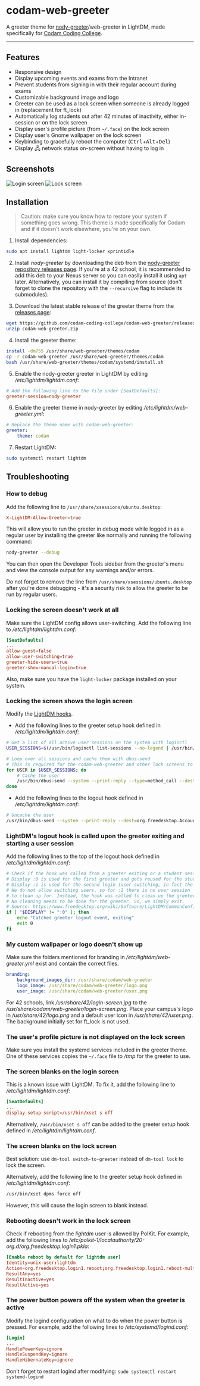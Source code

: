 # codam-web-greeter
A greeter theme for [nody-greeter](https://github.com/JezerM/nody-greeter)/web-greeter in LightDM, made specifically for [Codam Coding College](https://codam.nl/en).

---

## Features

- Responsive design
- Display upcoming events and exams from the Intranet
- Prevent students from signing in with their regular account during exams
- Customizable background image and logo
- Greeter can be used as a lock screen when someone is already logged in (replacement for ft_lock)
- Automatically log students out after 42 minutes of inactivity, either in-session or on the lock screen
- Display user's profile picture (from `~/.face`) on the lock screen
- Display user's Gnome wallpaper on the lock screen
- Keybinding to gracefully reboot the computer (<kbd>Ctrl</kbd>+<kbd>Alt</kbd>+<kbd>Del</kbd>)
- Display 🖧 network status on-screen without having to log in


## Screenshots
![Login screen](promo/login-screen.png)
![Lock screen](promo/lock-screen.png)


## Installation

> Caution: make sure you know how to restore your system if something goes wrong. This theme is made specifically for Codam and if it doesn't work elsewhere, you're on your own.

1. Install dependencies:
```bash
sudo apt install lightdm light-locker xprintidle
```

2. Install *nody-greeter* by downloading the deb from the [nody-greeter repository releases page](https://github.com/codam-coding-college/nody-greeter/releases). If you're at a 42 school, it is recommended to add this deb to your Nexus server so you can easily install it using `apt` later. Alternatively, you can install it by compiling from source (don't forget to clone the repository with the `--recursive` flag to include its submodules).

4. Download the latest stable release of the greeter theme from the [releases page](https://github.com/codam-coding-college/codam-web-greeter/releases):
```bash
wget https://github.com/codam-coding-college/codam-web-greeter/releases/latest/download/codam-web-greeter.zip
unzip codam-web-greeter.zip
```

4. Install the greeter theme:
```bash
install -dm755 /usr/share/web-greeter/themes/codam
cp -r codam-web-greeter /usr/share/web-greeter/themes/codam
bash /usr/share/web-greeter/themes/codam/systemd/install.sh
```

5. Enable the nody-greeter greeter in LightDM by editing */etc/lightdm/lightdm.conf*:
```conf
# Add the following line to the file under [SeatDefaults]:
greeter-session=nody-greeter
```

6. Enable the greeter theme in nody-greeter by editing */etc/lightdm/web-greeter.yml*:
```yml
# Replace the theme name with codam-web-greeter:
greeter:
    theme: codam
```

7. Restart LightDM:
```bash
sudo systemctl restart lightdm
```


## Troubleshooting

### How to debug
Add the following line to `/usr/share/xsessions/ubuntu.desktop`:
```conf
X-LightDM-Allow-Greeter=true
```

This will allow you to run the greeter in debug mode while logged in as a regular user by installing the greeter like normally and running the following command:
```bash
nody-greeter --debug
```

You can then open the Developer Tools sidebar from the greeter's menu and view the console output for any warnings and/or errors.

Do not forget to remove the line from `/usr/share/xsessions/ubuntu.desktop` after you're done debugging - it's a security risk to allow the greeter to be run by regular users.

### Locking the screen doesn't work at all
Make sure the LightDM config allows user-switching. Add the following line to */etc/lightdm/lightdm.conf*:
```conf
[SeatDefaults]
...
allow-guest=false
allow-user-switching=true
greeter-hide-users=true
greeter-show-manual-login=true
```

Also, make sure you have the `light-locker` package installed on your system.

### Locking the screen shows the login screen
Modify the [LightDM hooks](https://www.freedesktop.org/wiki/Software/LightDM/CommonConfiguration/).

- Add the following lines to the greeter setup hook defined in */etc/lightdm/lightdm.conf*:
```bash
# Get a list of all active user sessions on the system with loginctl
USER_SESSIONS=$(/usr/bin/loginctl list-sessions --no-legend | /usr/bin/awk '{print $3}')

# Loop over all sessions and cache them with dbus-send
# This is required for the codam-web-greeter and other lock screens to work properly (fetch the list of users)
for USER in $USER_SESSIONS; do
	# Cache the user
	/usr/bin/dbus-send --system --print-reply --type=method_call --dest=org.freedesktop.Accounts /org/freedesktop/Accounts org.freedesktop.Accounts.CacheUser string:"$USER" || true
done
```

- Add the following lines to the logout hook defined in */etc/lightdm/lightdm.conf*:
```bash
# Uncache the user
/usr/bin/dbus-send --system --print-reply --dest=org.freedesktop.Accounts /org/freedesktop/Accounts org.freedesktop.Accounts.UncacheUser string:$USER || true
```

### LightDM's logout hook is called upon the greeter exiting and starting a user session
Add the following lines to the top of the logout hook defined in */etc/lightdm/lightdm.conf*:
```bash
# Check if the hook was called from a greeter exiting or a student session exiting
# Display :0 is used for the first greeter and gets reused for the student session.
# Display :1 is used for the second login (user switching, in fact the Codam lock screen).
# We do not allow switching users, so for :1 there is no user session
# to clean up for. Instead, the hook was called to clean up the greeter.
# No cleaning needs to be done for the greeter. So, we simply exit.
# Source: https://www.freedesktop.org/wiki/Software/LightDM/CommonConfiguration/
if [ "$DISPLAY" != ":0" ]; then
	echo "Catched greeter logout event, exiting"
	exit 0
fi
```

### My custom wallpaper or logo doesn't show up
Make sure the folders mentioned for branding in */etc/lightdm/web-greeter.yml* exist and contain the correct files.
```yaml
branding:
    background_images_dir: /usr/share/codam/web-greeter
    logo_image: /usr/share/codam/web-greeter/logo.png
    user_image: /usr/share/codam/web-greeter/user.png
```
For 42 schools, link */usr/share/42/login-screen.jpg* to the */usr/share/codam/web-greeter/login-screen.png*. Place your campus's logo in */usr/share/42/logo.png* and a default user icon in */usr/share/42/user.png*. The background initially set for ft_lock is not used.

### The user's profile picture is not displayed on the lock screen
Make sure you install the systemd services included in the greeter theme. One of these services copies the `~/.face` file to */tmp* for the greeter to use.

### The screen blanks on the login screen
This is a known issue with LightDM. To fix it, add the following line to */etc/lightdm/lightdm.conf*:
```conf
[SeatDefaults]
...
display-setup-script=/usr/bin/xset s off
```
Alternatively, `/usr/bin/xset s off` can be added to the greeter setup hook defined in */etc/lightdm/lightdm.conf*.

### The screen blanks on the lock screen
Best solution: use `dm-tool switch-to-greeter` instead of `dm-tool lock` to lock the screen.

Alternatively, add the following line to the greeter setup hook defined in */etc/lightdm/lightdm.conf*:
```bash
/usr/bin/xset dpms force off
```
However, this will cause the login screen to blank instead.

### Rebooting doesn't work in the lock screen
Check if rebooting from the *lightdm* user is allowed by PolKit. For example, add the following lines to */etc/polkit-1/localauthority/20-org.d/org.freedesktop.login1.pkla*:
```conf
[Enable reboot by default for lightdm user]
Identity=unix-user:lightdm
Action=org.freedesktop.login1.reboot;org.freedesktop.login1.reboot-multiple-sessions;org.freedesktop.login1.reboot-ignore-inhibit;
ResultAny=yes
ResultInactive=yes
ResultActive=yes
```

### The power button powers off the system when the greeter is active
Modify the logind configuration on what to do when the power button is pressed. For example, add the following lines to */etc/systemd/logind.conf*:
```conf
[Login]
...
HandlePowerKey=ignore
HandleSuspendKey=ignore
HandleHibernateKey=ignore
```
Don't forget to restart logind after modifying: `sudo systemctl restart systemd-logind`
